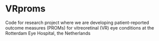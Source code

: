 # VRproms
Code for research project where we are developing patient-reported outcome measures (PROMs) for vitreoretinal (VR) eye conditions at the Rotterdam Eye Hospital, the Netherlands

